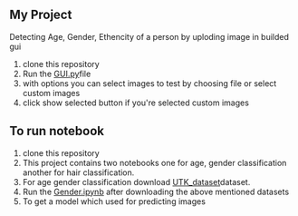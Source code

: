 ## My Project
Detecting Age, Gender, Ethencity of a person by uploding image in builded gui
1. clone this repository
2. Run the [GUI.py](https://github.com/Vasantharish/My-project/blob/3414b8e21671e7adc1769cea750a77c33e96aca1/GUI.py)file
3. with options you can select images to test by choosing file or select custom images
4. click show selected button if you're selected custom images

## To run notebook
1. clone this repository
2. This project contains two notebooks one for age, gender classification another for hair classification.
3. For age gender classification download [UTK_dataset](https://github.com/Vasantharish/long_hair_detection/tree/3a252e9e7fb34a67f6002e1b4c278b56b2716d1b/UTKFace)dataset.
4. Run the [Gender.ipynb](https://github.com/Vasantharish/My-project/blob/3414b8e21671e7adc1769cea750a77c33e96aca1/Gender.ipynb) after downloading the above mentioned datasets
6. To get a model which used for predicting images
